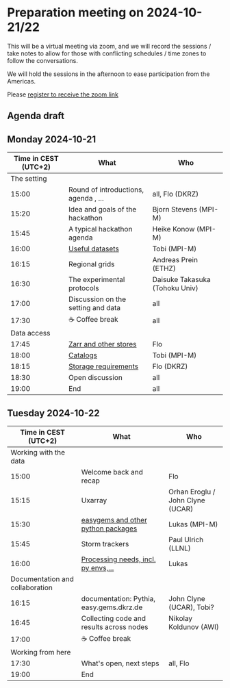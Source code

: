 # Preparation meeting on 2024-10-21/22

This will be a virtual meeting via zoom, and we will record the sessions / take notes to allow for those with conflicting schedules / time zones to follow the conversations.

We will hold the sessions in the afternoon to ease participation from the Americas.

Please [register to receive the zoom link](https://events.dkrz.de/e/global-hackathon-tech-prep)

## Agenda draft

## Monday 2024-10-21

| Time in CEST (UTC+2)| What                            | Who |
|-----------|---------------------------------|-----|
| The setting |||
| 15:00 | Round of introductions, agenda , ...           | all, Flo (DKRZ) |
| 15:20 | Idea and goals of the hackathon | Bjorn Stevens (MPI-M) |
| 15:45 | A typical hackathon agenda | Heike Konow (MPI-M)|
| 16:00 | [Useful datasets](../../talks/useful_datasets) |  Tobi (MPI-M) |
| 16:15 | Regional grids | Andreas Prein (ETHZ)|
| 16:30 | The experimental protocols | Daisuke Takasuka (Tohoku Univ)|
| 17:00 | Discussion on the setting and data | all|
| 17:30 | ☕️ Coffee break | all |
| Data access |||
| 17:45 | [Zarr and other stores](../../talks/storing_data) | Flo |
| 18:00 | [Catalogs](../../talks/catalogs)  | Tobi (MPI-M)|
| 18:15 | [Storage requirements](../../talks/storage-requirements) | Flo (DKRZ)|
| 18:30 | Open discussion | all|
| 19:00 | End|            all |

## Tuesday 2024-10-22

| Time in CEST (UTC+2)| What                            | Who |
|-----------|---------------------------------|-----|
| Working with the data | |
| 15:00 | Welcome back and recap |Flo|
| 15:15 | Uxarray | Orhan Eroglu / John Clyne (UCAR) |
| 15:30 | [easygems and other python packages](../../talks/python_packages) | Lukas (MPI-M)|
| 15:45 | Storm trackers | Paul Ulrich (LLNL)|
| 16:00 | [Processing needs, incl. py envs,...](../../talks/processing_needs) | Lukas |
| Documentation and collaboration ||
| 16:15 | documentation: Pythia, easy.gems.dkrz.de | John Clyne (UCAR), Tobi?|
| 16:45 | Collecting code and results across nodes | Nikolay Koldunov (AWI)|
| 17:00 | ☕️ Coffee break | |
| Working from here ||
| 17:30 | What's open, next steps | all, Flo|
| 19:00             | End ||
